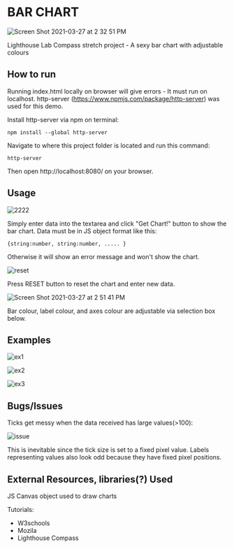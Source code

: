 # BAR CHART

![Screen Shot 2021-03-27 at 2 32 51 PM](https://user-images.githubusercontent.com/54612573/112730742-9d366f00-8f09-11eb-9501-7d17cd7e59a5.png)

Lighthouse Lab Compass stretch project - A sexy bar chart with adjustable colours

## How to run

Running index.html locally on browser will give errors - It must run on localhost.
http-server (https://www.npmjs.com/package/http-server) was used for this demo.

Install http-server via npm on terminal:

    npm install --global http-server

Navigate to where this project folder is located and run this command:

    http-server

Then open http://localhost:8080/ on your browser. 

## Usage

![2222](https://user-images.githubusercontent.com/54612573/112731281-a7a63800-8f0c-11eb-963c-53cc32aea5b4.jpg)

Simply enter data into the textarea and click "Get Chart!" button to show the bar chart.
Data must be in JS object format like this:

    {string:number, string:number, ..... }
   
 Otherwise it will show an error message and won't show the chart. 
   
![reset](https://user-images.githubusercontent.com/54612573/112731179-1df66a80-8f0c-11eb-8ada-18a958e7c165.jpg)

Press RESET button to reset the chart and enter new data.

![Screen Shot 2021-03-27 at 2 51 41 PM](https://user-images.githubusercontent.com/54612573/112731156-05865000-8f0c-11eb-8b88-a450bf8a336a.png)

Bar colour, label colour, and axes colour are adjustable via selection box below.

## Examples

![ex1](https://user-images.githubusercontent.com/54612573/112732418-3799b100-8f10-11eb-99c4-f7d48a48bcf8.jpg)

![ex2](https://user-images.githubusercontent.com/54612573/112732500-ae36ae80-8f10-11eb-982b-ee8efbb604d3.jpg)

![ex3](https://user-images.githubusercontent.com/54612573/112732572-24d3ac00-8f11-11eb-95c3-28521a0e231f.jpg)

## Bugs/Issues

Ticks get messy when the data received has large values(>100):

![issue](https://user-images.githubusercontent.com/54612573/112732357-d8d43780-8f0f-11eb-918d-082d5fd15260.jpg)

This is inevitable since the tick size is set to a fixed pixel value. Labels representing values also look odd because they have fixed pixel positions.

## External Resources, libraries(?) Used

JS Canvas object used to draw charts

Tutorials:

- W3schools
- Mozila
- Lighthouse Compass
